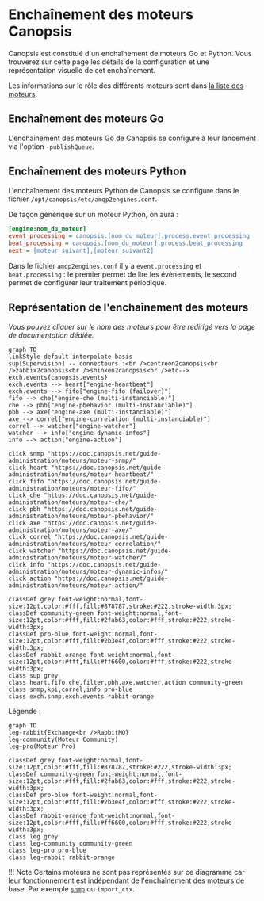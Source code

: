 # Enchaînement des moteurs Canopsis

Canopsis est constitué d'un enchaînement de moteurs Go et Python. Vous trouverez sur cette page les détails de la configuration et une représentation visuelle de cet enchaînement.

Les informations sur le rôle des différents moteurs sont dans [la liste des moteurs](index.md#liste-des-moteurs).

## Enchaînement des moteurs Go

L'enchaînement des moteurs Go de Canopsis se configure à leur lancement via l'option `-publishQueue`.

## Enchaînement des moteurs Python

L'enchaînement des moteurs Python de Canopsis se configure dans le fichier `/opt/canopsis/etc/amqp2engines.conf`.

De façon générique sur un moteur Python, on aura :
```ini
[engine:nom_du_moteur]
event_processing = canopsis.[nom_du_moteur].process.event_processing
beat_processing = canopsis.[nom_du_moteur].process.beat_processing
next = [moteur_suivant],[moteur_suivant2]
```

Dans le fichier `amqp2engines.conf` il y a `event.processing` et `beat.processing` : le premier permet de lire les évènements, le second permet de configurer leur traitement périodique.

## Représentation de l'enchaînement des moteurs

*Vous pouvez cliquer sur le nom des moteurs pour être redirigé vers la page de documentation dédiée.*

```mermaid
graph TD
linkStyle default interpolate basis
sup[Supervision] -- connecteurs :<br />centreon2canopsis<br />zabbix2canopsis<br />shinken2canopsis<br />etc--> exch.events{canopsis.events}
exch.events --> heart["engine-heartbeat"]
exch.events --> fifo["engine-fifo (failover)"]
fifo --> che["engine-che (multi-instanciable)"]
che --> pbh["engine-pbehavior (multi-instanciable)"]
pbh --> axe["engine-axe (multi-instanciable)"]
axe --> correl["engine-correlation (multi-instanciable)"]
correl --> watcher["engine-watcher"]
watcher --> info["engine-dynamic-infos"]
info --> action["engine-action"]

click snmp "https://doc.canopsis.net/guide-administration/moteurs/moteur-snmp/"
click heart "https://doc.canopsis.net/guide-administration/moteurs/moteur-heartbeat/"
click fifo "https://doc.canopsis.net/guide-administration/moteurs/moteur-fifo/"
click che "https://doc.canopsis.net/guide-administration/moteurs/moteur-che/"
click pbh "https://doc.canopsis.net/guide-administration/moteurs/moteur-pbehavior/"
click axe "https://doc.canopsis.net/guide-administration/moteurs/moteur-axe/"
click correl "https://doc.canopsis.net/guide-administration/moteurs/moteur-correlation/"
click watcher "https://doc.canopsis.net/guide-administration/moteurs/moteur-watcher/"
click info "https://doc.canopsis.net/guide-administration/moteurs/moteur-dynamic-infos/"
click action "https://doc.canopsis.net/guide-administration/moteurs/moteur-action/"

classDef grey font-weight:normal,font-size:12pt,color:#fff,fill:#878787,stroke:#222,stroke-width:3px;
classDef community-green font-weight:normal,font-size:12pt,color:#fff,fill:#2fab63,color:#fff,stroke:#222,stroke-width:3px;
classDef pro-blue font-weight:normal,font-size:12pt,color:#fff,fill:#2b3e4f,color:#fff,stroke:#222,stroke-width:3px;
classDef rabbit-orange font-weight:normal,font-size:12pt,color:#fff,fill:#ff6600,color:#fff,stroke:#222,stroke-width:3px;
class sup grey
class heart,fifo,che,filter,pbh,axe,watcher,action community-green
class snmp,kpi,correl,info pro-blue
class exch.snmp,exch.events rabbit-orange
```

Légende :
```mermaid
graph TD
leg-rabbit{Exchange<br />RabbitMQ}
leg-community(Moteur Community)
leg-pro(Moteur Pro)

classDef grey font-weight:normal,font-size:12pt,color:#fff,fill:#878787,stroke:#222,stroke-width:3px;
classDef community-green font-weight:normal,font-size:12pt,color:#fff,fill:#2fab63,color:#fff,stroke:#222,stroke-width:3px;
classDef pro-blue font-weight:normal,font-size:12pt,color:#fff,fill:#2b3e4f,color:#fff,stroke:#222,stroke-width:3px;
classDef rabbit-orange font-weight:normal,font-size:12pt,color:#fff,fill:#ff6600,color:#fff,stroke:#222,stroke-width:3px;
class leg grey
class leg-community community-green
class leg-pro pro-blue
class leg-rabbit rabbit-orange
```

!!! Note
    Certains moteurs ne sont pas représentés sur ce diagramme car leur fonctionnement est indépendant de l'enchaînement des moteurs de base. Par exemple [`snmp`](moteur-snmp.md) ou `import_ctx`.
